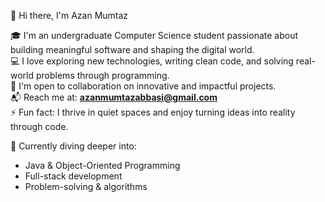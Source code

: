 👋 Hi there, I'm Azan Mumtaz

🎓 I'm an undergraduate Computer Science student passionate about building meaningful software and shaping the digital world.  
💻 I love exploring new technologies, writing clean code, and solving real-world problems through programming.  
🤝 I'm open to collaboration on innovative and impactful projects.  
📬 Reach me at: **azanmumtazabbasi@gmail.com**  
⚡ Fun fact: I thrive in quiet spaces and enjoy turning ideas into reality through code.

🌱 Currently diving deeper into:
- Java & Object-Oriented Programming
- Full-stack development
- Problem-solving & algorithms
<!---
azanmumtaz/azanmumtaz is a ✨ special ✨ repository because its `README.md` (this file) appears on your GitHub profile.
You can click the Preview link to take a look at your changes.
--->
